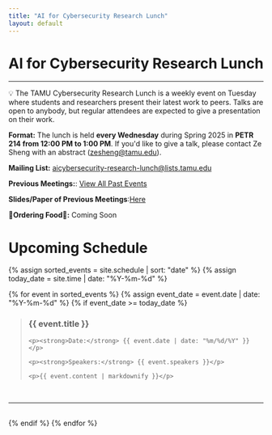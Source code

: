 ```yaml
---
title: "AI for Cybersecurity Research Lunch"
layout: default
---
```


# AI for Cybersecurity Research Lunch

---

<aside>
💡 The TAMU Cybersecurity Research Lunch is a weekly event on Tuesday where students and researchers present their latest work to peers. Talks are open to anybody, but regular attendees are expected to give a presentation on their work.
</aside>

**Format:** The lunch is held **every Wednesday** during Spring 2025 in **PETR 214 from 12:00 PM to 1:00 PM**. If you'd like to give a talk, please contact Ze Sheng with an abstract (zesheng@tamu.edu).


**Mailing List:** [aicybersecurity-research-lunch@lists.tamu.edu](mailto:aicybersecurity-research-lunch@lists.tamu.edu)

**Previous Meetings:**: [View All Past Events](/history.html)

**Slides/Paper of Previous Meetings**:[Here](https://drive.google.com/drive/folders/1IkCrKH-DeS3wfGXEQIePN0a-tdWTI_0p?usp=sharing)

**🍔Ordering Food🍔:** Coming Soon

# Upcoming Schedule

{% assign sorted_events = site.schedule | sort: "date" %}
{% assign today_date = site.time | date: "%Y-%m-%d" %}

<div id="upcoming-events">
{% for event in sorted_events %}
    {% assign event_date = event.date | date: "%Y-%m-%d" %}
    {% if event_date >= today_date %}
<blockquote>
    <h3><strong>{{ event.title }}</strong></h3>

    <p><strong>Date:</strong> {{ event.date | date: "%m/%d/%Y" }}</p>

    <p><strong>Speakers:</strong> {{ event.speakers }}</p>
    
    <p>{{ event.content | markdownify }}</p>
</blockquote>
<br>
<hr>
<br>
    {% endif %}
{% endfor %}
</div>

<div id="no-events" style="display:none;">
  <p>No upcoming events are currently scheduled. Please check back soon or join our mailing list to be notified of future events.</p>
</div>

<script>
  document.addEventListener('DOMContentLoaded', function() {
    const eventBlocks = document.querySelectorAll('#upcoming-events blockquote');
    if (eventBlocks.length === 0) {
      document.getElementById('no-events').style.display = 'block';
    }
  });
</script>